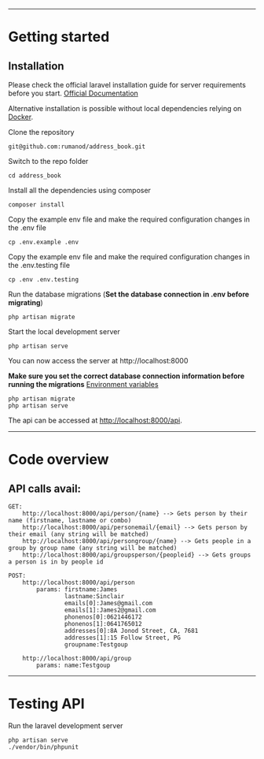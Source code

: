 
----------

# Getting started

## Installation

Please check the official laravel installation guide for server requirements before you start. [Official Documentation](https://laravel.com/docs/5.4/installation#installation)

Alternative installation is possible without local dependencies relying on [Docker](#docker). 

Clone the repository

    git@github.com:rumanod/address_book.git

Switch to the repo folder

    cd address_book

Install all the dependencies using composer

    composer install

Copy the example env file and make the required configuration changes in the .env file

    cp .env.example .env
    
Copy the example env file and make the required configuration changes in the .env.testing file

    cp .env .env.testing   

Run the database migrations (**Set the database connection in .env before migrating**)

    php artisan migrate

Start the local development server

    php artisan serve

You can now access the server at http://localhost:8000

    
**Make sure you set the correct database connection information before running the migrations** [Environment variables](#environment-variables)

    php artisan migrate
    php artisan serve


The api can be accessed at [http://localhost:8000/api](http://localhost:8000/api).

----------

# Code overview

## API calls avail:

    GET:
        http://localhost:8000/api/person/{name} --> Gets person by their name (firstname, lastname or combo)
        http://localhost:8000/api/personemail/{email} --> Gets person by their email (any string will be matched)
        http://localhost:8000/api/persongroup/{name} --> Gets people in a group by group name (any string will be matched)
        http://localhost:8000/api/groupsperson/{peopleid} --> Gets groups a person is in by people id
        
    POST:
        http://localhost:8000/api/person
            params: firstname:James
                    lastname:Sinclair
                    emails[0]:James@gmail.com
                    emails[1]:James2@gmail.com
                    phonenos[0]:0621446172
                    phonenos[1]:0641765012
                    addresses[0]:8A Jonod Street, CA, 7681
                    addresses[1]:15 Follow Street, PG 
                    groupname:Testgoup
        
        http://localhost:8000/api/group 
            params: name:Testgoup                

----------

# Testing API

Run the laravel development server

    php artisan serve
    ./vendor/bin/phpunit
